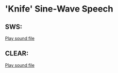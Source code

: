 # 'Knife' Sine-Wave Speech


## SWS: 
<a href="http://www.lifesci.sussex.ac.uk/home/Chris_Darwin/SWS/03_40SWS.wav">Play sound file</a>


## CLEAR: 

<a href="http://www.lifesci.sussex.ac.uk/home/Chris_Darwin/SWS/03_40.wav">Play sound file</a>
